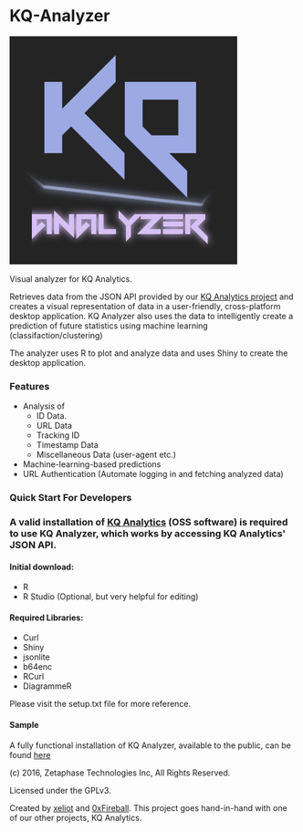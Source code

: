 # KQ-Analyzer
![Logo](/KQ-Analyzer/img/kq-analyzer.png)

Visual analyzer for KQ Analytics.

Retrieves data from the JSON API provided by our [KQ Analytics project](https://github.com/ZetaPhase/KQAnalytics) and creates a visual representation of data in a user-friendly, cross-platform desktop application. KQ Analyzer also uses the data to intelligently create a prediction of future statistics using machine learning (classifaction/clustering)

The analyzer uses R to plot and analyze data and uses Shiny to create the desktop application.


### Features
- Analysis of
  - ID Data.
  - URL Data
  - Tracking ID
  - Timestamp Data
  - Miscellaneous Data (user-agent etc.)
- Machine-learning-based predictions
- URL Authentication (Automate logging in and fetching analyzed data)

### Quick Start For Developers

### A valid installation of [KQ Analytics](https://github.com/ZetaPhase/KQAnalytics) (OSS software) is required to use KQ Analyzer, which works by accessing KQ Analytics' JSON API.

#### Initial download: 
- R
- R Studio (Optional, but very helpful for editing)

#### Required Libraries:
- Curl
- Shiny
- jsonlite
- b64enc
- RCurl
- DiagrammeR

Please visit the setup.txt file for more reference.

#### Sample
A fully functional installation of KQ Analyzer, available to the public, can be found [here](https://apps.zetaphase.io/kq-analyzer/)

(c) 2016, Zetaphase Technologies Inc, All Rights Reserved.

Licensed under the GPLv3.

Created by [xeliot](https://github.com/xeliot) and [0xFireball](https://github.com/0xFireball). This project goes hand-in-hand with one of our other projects, KQ Analytics.
